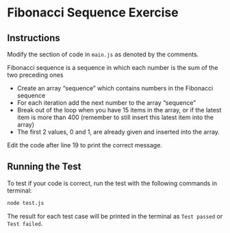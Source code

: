 # Fibonacci Sequence Exercise
## Instructions
Modify the section of code in ```main.js``` as denoted by the comments.

Fibonacci sequence is a sequence in which each number is the sum of the two preceding ones
- Create an array “sequence” which contains numbers in the Fibonacci sequence
- For each iteration add the next number to the array “sequence”
- Break out of the loop when you have 15 items in the array, or if the latest item is more than 400 (remember to still insert this latest item into the array)
- The first 2 values, 0 and 1, are already given and inserted into the array.


Edit the code after line 19 to print the correct message. 

## Running the Test
To test if your code is correct, run the test with the following commands in terminal:
```bash
node test.js
```

The result for each test case will be printed in the terminal as ```Test passed``` or ```Test failed```.


